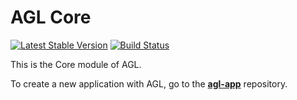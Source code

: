 AGL Core
========

[![Latest Stable Version](https://poser.pugx.org/agl/core/v/stable.png)](https://packagist.org/packages/agl/core)
[![Build Status](https://travis-ci.org/agl-php/agl-core.png)](https://travis-ci.org/agl-php/agl-core)

This is the Core module of AGL.

To create a new application with AGL, go to the [**agl-app**](https://github.com/agl-php/agl-app) repository.

